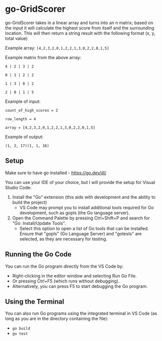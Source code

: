 # go-GridScorer

go-GridScorer takes in a linear array and turns into an n matrix; based on the input it will calculate the highest score from itself and the surrounding location. This will then return a string result with the following format (x, y, total value)

Example array: `[4,2,3,2,0,1,2,2,1,3,0,2,2,0,1,5]`

Example matrix from the above array:

```
4 | 2 | 3 | 2

0 | 1 | 2 | 2

1 | 3 | 0 | 2

2 | 0 | 1 | 5
```

Example of input:

```
count_of_high_scores = 2

row_length = 4

array = [4,2,3,2,0,1,2,2,1,3,0,2,2,0,1,5]
```

Example of output:

`(1, 2, 17)(1, 1, 16)`

## Setup

Make sure to have go installed - https://go.dev/dl/

You can use your IDE of your choice, but I will provide the setup for Visual Studio Code:

1) Install the "Go" extension (this aids with development and the ability to build the project)
    - VS Code may prompt you to install additional tools required for Go development, such as gopls (the Go language server).
2) Open the Command Palette by pressing Ctrl+Shift+P and search for "Go: Install/Update Tools". 
    - Select this option to open a list of Go tools that can be installed. Ensure that "gopls" (Go Language Server) and "gotests" are selected, as they are necessary for testing.

## Running the Go Code

You can run the Go program directly from the VS Code by:
- Right-clicking in the editor window and selecting Run Go File.
- Or pressing Ctrl+F5 (which runs without debugging).
- Alternatively, you can press F5 to start debugging the Go program.

## Using the Terminal

You can also run Go programs using the integrated terminal in VS Code (as long as you are in the directory containing the file):
- `go build`
- `go test` 